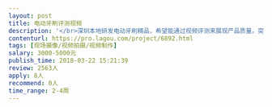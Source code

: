 ```yaml
---                
layout: post       
title: 电动牙刷评测视频           
description: '</br>深圳本地研发电动牙刷精品，希望能通过视频评测来展现产品质量。突出高性价比。</br>如果合作愉快，可以长期合作！</br>'     
contenturl: https://pro.lagou.com/project/6892.html      
tags: [现场摄像/视频拍摄/视频制作]            
salary: 3000-5000元          
publish_time: 2018-03-22 15:21:39         
review: 2563人                   
apply: 8人                   
recommend: 0人                   
time_range: 2-4周              
---                 
```

